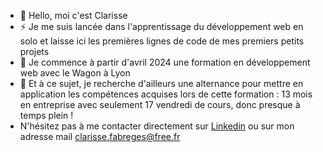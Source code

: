 - 👋 Hello, moi c'est Clarisse
- ⚡ Je me suis lancée dans l'apprentissage du développement web en solo et laisse ici les premières lignes de code de mes premiers petits projets
- 🌱 Je commence à partir d'avril 2024 une formation en développement web avec le Wagon à Lyon
- 💞️ Et à ce sujet, je recherche d'ailleurs une alternance pour mettre en application les compétences acquises lors de cette formation : 13 mois en entreprise avec seulement 17 vendredi de cours, donc presque à temps plein !
- N'hésitez pas à me contacter directement sur [Linkedin](https://www.linkedin.com/in/clarisse-fabrèges/) ou sur mon adresse mail clarisse.fabreges@free.fr
  

<!---
ClarisseFab/ClarisseFab is a ✨ special ✨ repository because its `README.md` (this file) appears on your GitHub profile.
You can click the Preview link to take a look at your changes.
--->
